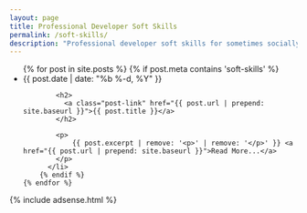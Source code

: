 ```yaml
---
layout: page
title: Professional Developer Soft Skills
permalink: /soft-skills/
description: "Professional developer soft skills for sometimes socially ackward nerds and geeks."
---
```

<div class="home">
  <ul class="post-list">
    {% for post in site.posts %}
		{% if post.meta contains 'soft-skills' %}
		  <li>
			<span class="post-meta">{{ post.date | date: "%b %-d, %Y" }}</span>

			<h2>
			  <a class="post-link" href="{{ post.url | prepend: site.baseurl }}">{{ post.title }}</a>
			</h2>

			<p>
				{{ post.excerpt | remove: '<p>' | remove: '</p>' }} <a href="{{ post.url | prepend: site.baseurl }}">Read More...</a>
			</p>
		  </li>
		{% endif %}
    {% endfor %}
  </ul>
  
  {% include adsense.html %}
</div>